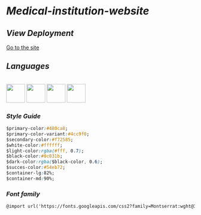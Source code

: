 # _Medical-institution-website_

## _View Deployment_
[Go to the site](https://fernandomoyano.github.io/Medical-institution-website/)

## _Languages_


<link rel="stylesheet" href="devicon.min.css">

<div "style=inline_block"><br>

 <img width="50px" height="50px" src="https://cdn.jsdelivr.net/gh/devicons/devicon/icons/html5/html5-original-wordmark.svg" />
 <img width="50px" height="50px" src="https://cdn.jsdelivr.net/gh/devicons/devicon/icons/css3/css3-original-wordmark.svg" />
 <img width="50px" height="50px" src="https://cdn.jsdelivr.net/gh/devicons/devicon/icons/sass/sass-original.svg" /> 
 <img width="50px" height="50px" src="https://cdn.jsdelivr.net/gh/devicons/devicon/icons/javascript/javascript-original.svg" />
 
 </div>
 
 ### _Style Guide_
 
 ``` CSS
 $primary-color:#480ca8;
$primary-color-variant:#4cc9f0;
$secondary-color:#f72585;
$white-color:#ffffff;
$light-color:rgba(#fff, 0.7);
$black-color:#0c031b;
$dark-color:rgba($black-color, 0.6);
$succes-color:#54eb72;
$container-lg:82%;
$container-md:90%;

```

### _Font family_
``` html
@import url('https://fonts.googleapis.com/css2?family=Montserrat:wght@300;400;500;600;700&display=swap');
```
